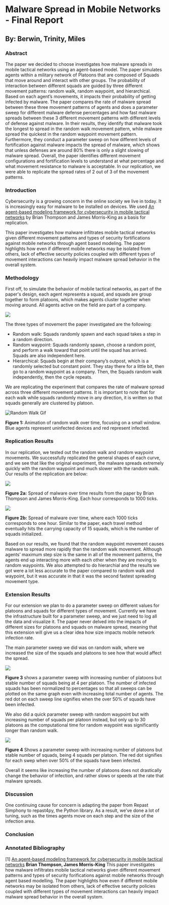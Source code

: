 # Malware Spread in Mobile Networks - Final Report

## By: Berwin, Trinity, Miles

### Abstract

The paper we decided to choose investigates how malware spreads in mobile tactical networks using an agent-based model. The paper simulates agents within a military network of Platoons that are composed of Squads that move around and interact with other groups. The probability of interaction between different squads are guided by three different movement patterns: random walk, random waypoint, and hierarchical. Based on each agent’s movements, it impacts their probability of getting infected by malware. The paper compares the rate of malware spread between these three movement patterns of agents and does a parameter sweep for different malware defense percentages and how fast malware spreads between these 3 different movement patterns with different levels of defense against malware. In their results, they identify that malware took the longest to spread in the random walk movement pattern, while malware spread the quickest in the random waypoint movement pattern. Furthermore, they conduct a parameter sweep on how different levels of fortification against malware impacts the spread of malware, which shows that unless defenses are around 80% there is only a slight slowing of malware spread. Overall, the paper identifies different movement configurations and fortification levels to understand at what percentage and what movement resistance to malware is acceptable. In our replication, we were able to replicate the spread rates of 2 out of 3 of the movement patterns.

### Introduction

Cybersecurity is a growing concern in the online society we live in today. It is increasingly easy for malware to be installed on devices. We used [An agent-based modeling framework for cybersecurity in mobile tactical networks](https://journals.sagepub.com/doi/10.1177/1548512917738858) by Brian Thompson and James Morris-King as a basis for replication.

This paper investigates how malware infiltrates mobile tactical networks given different movement patterns and types of security fortifications against mobile networks through agent based modeling. The paper highlights how even if different mobile networks may be isolated from others, lack of effective security policies coupled with different types of movement interactions can heavily impact malware spread behavior in the overall system.

### Methodology

First off, to simulate the behavior of mobile tactical networks, as part of the paper's design, each agent represents a squad, and squads are group together to form platoons, which makes agents cluster together when moving around. All agents active on the field are part of a company. 

![](img/paper_grouping.jpeg)



The three types of movement the paper investigated are the following:

- Random walk: Squads randomly spawn and each squad takes a step in a random direction.
- Random waypoint: Squads randomly spawn, choose a random point, and perform a walk toward that point until the squad has arrived. Squads are also independent here.
- Hierarchical: Squads begin at their company’s outpost, which is a randomly selected but constant point. They stay there for a little bit, then go to a random waypoint as a company. Then, the Squads random walk independently, then the cycle repeats.

 We are replicating the experiment that compares the rate of malware spread across three different movement patterns. It is important to note that for each walk while squads randomly move in any direction, it is written so that squads generally are clustered by platoon.


![Random Walk Gif](img/walk.gif)

**Figure 1:** Animation of random walk over time, focusing on a small window. Blue agents represent uninfected devices and red represent infected.

<!-- ![](img/malware_spread.jpeg) -->



### Replication Results

In our replication, we tested out the random walk and random waypoint movements. We successfully replicated the general shapes of each curve, and we see that like the original experiment, the malware spreads extremely quickly with the random waypoint and much slower with the random walk. Our results of the replication are below:

<!-- ![](img/paper_spread.jpeg) -->

![](img/paper_spread.png)

**Figure 2a:** Spread of malware over time results from the paper by Brian Thompson and James Morris-King. Each hour corresponds to 1000 ticks. 

![](img/heirarchial.png)


**Figure 2b:**
 Spread of malware over time, where each 1000 ticks corresponds to one hour. Similar to the paper, each travel method eventually hits the carrying capacity of 15 squads, which is the number of squads initialized.


Based on our results, we found that the random waypoint movement causes malware to spread more rapidly than the random walk movement. Although agents’ maximum step size is the same in all of the movement patterns, the agents end up interacting more with each other when they are moving to random waypoints. We also attempted to do hierarchial and the results we got were a lot less accurate to the paper compared to random walk and waypoint, but it was accurate in that it was the second fastest spreading movement type. 



### Extension Results

For our extension we plan to do a parameter sweep on different values for platoons and squads for different types of movement. Currently we have the infrastructure built for a parameter sweep, and we just need to log all the data and visualize it. The paper never delved into the impacts of different sizes for platoons and squads on malware spread, meaning that this extension will give us a clear idea how size impacts mobile network infection rate.

The main parameter sweep we did was on random walk, where we increased the size of the squads and platoons to see how that would affect the spread. 

![](img/sweep.png)

**Figure 3** shows a parameter sweep with increasing number of platoons but stable number of squads being at 4 per platoon. The number of infected squads has been normalized to percentages so that all sweeps can be plotted on the same graph even with increasing total number of agents. The red dot on each sweep line signifies when the over 50% of squads have been infected. 

We also did a quick parameter sweep with random waypoint but with increasing number of squads per platoon instead, but only up to 30 platoons as the computational time for random waypoint was significantly longer than random walk. 

![](img/random_waypoint_sweep.png)

**Figure 4** Shows a parameter sweep with increasing number of platoons but stable number of squads, being 4 squads per platoon. The red dot signifies for each swep when over 50% of the squads have been infected. 


Overall it seems like increasing the number of platoons does not drastically change the behavior of infection, and rather slows or speeds at the rate that malware spreads. 
### Discussion

One continuing cause for concern is adapting the paper from Repast Simphony to repast4py, the Python library. As a result, we’ve done a lot of tuning, such as the times agents move on each step and the size of the infection area.

### Conclusion

### Annotated Bibliography

[1] [An agent-based modeling framework for cybersecurity in mobile tactical networks](https://journals.sagepub.com/doi/10.1177/1548512917738858) **Brian Thompson, James Morris-King**
This paper investigates how malware infiltrates mobile tactical networks given different movement patterns and types of security forifications against mobile networks through agent based modelling. The paper highlights how even if different mobile networks may be isolated from others, lack of effective security policies coupled with different types of movement interactions can heavily impact malware spread behavior in the overall system.
